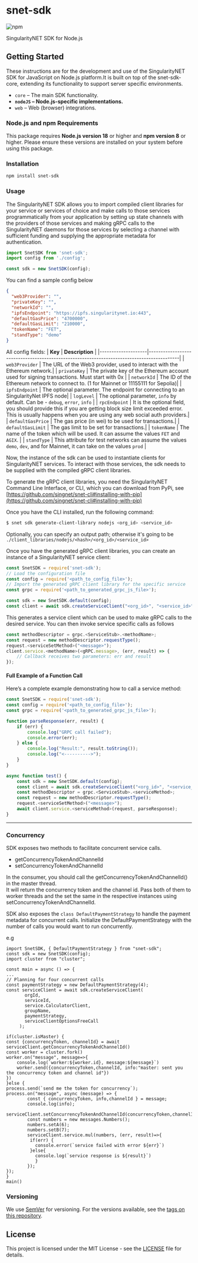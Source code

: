 # snet-sdk
![npm](https://img.shields.io/npm/v/snet-sdk.svg)

SingularityNET SDK for Node.js
  
## Getting Started  
  
These instructions are for the development and use of the SingularityNET SDK for JavaScript on Node.js platform.It is built on top of the snet-sdk-core, extending its functionality to support server specific environments.

- `core` – The main SDK functionality.
- **`nodeJS` – Node.js-specific implementations.**
- `web` – Web (browser) integrations.

### Node.js and npm Requirements

This package requires **Node.js version 18** or higher and **npm version 8** or higher. Please ensure these versions are installed on your system before using this package.

### Installation
```bash
npm install snet-sdk
```
### Usage

The SingularityNET SDK allows you to import compiled client libraries for your service or services of choice and make calls to those services programmatically from your application by setting up state channels with the providers of those services and making gRPC calls to the SingularityNET daemons for those services by selecting a channel with sufficient funding and supplying the appropriate metadata for authentication.
  
```javascript
import SnetSDK from 'snet-sdk';
import config from './config';

const sdk = new SnetSDK(config);
```

You can find a sample config below

```json
{
  "web3Provider": "",
  "privateKey": "",
  "networkId": "",
  "ipfsEndpoint": "https://ipfs.singularitynet.io:443",
  "defaultGasPrice": "4700000",
  "defaultGasLimit": "210000",
  "tokenName": "FET",
  "standType": "demo"
}
```
All config fields:
| **Key**            | **Description**                                                                           |
|--------------------|-------------------------------------------------------------------------------------------|
| `web3Provider`     | The URL of the Web3 provider, used to interact with the Ethereum network.|
| `privateKey`       | The private key of the Ethereum account used for signing transactions. Must start with 0x |
| `networkId`        | The ID of the Ethereum network to connect to. (1 for Mainnet or 11155111 for Sepolia)|
| `ipfsEndpoint`     | The optional parameter. The endpoint for connecting to an SingularityNet IPFS node|
| `logLevel`        | The optional parameter, `info` by default. Can be -	`debug`, `error`, `info` |
| `rpcEndpoint`     | It is the optional field, you should provide this if you are getting block size limit exceeded error. This is usually happens when you are using any web social auth providers.|
| `defaultGasPrice`  | The gas price (in wei) to be used for transactions.|
| `defaultGasLimit`  | The gas limit to be set for transactions.|
| `tokenName`  | The name of the token which will be used. It can assume the values `FET` and `AGIX`. |
| `standType`  | This attribute for test networks can assume the values `demo`, `dev`, and for Mainnet, it can take on the values `prod` |

Now, the instance of the sdk can be used to instantiate clients for SingularityNET services. To interact with those services, the sdk needs to be supplied with the compiled gRPC client libraries.
  
To generate the gRPC client libraries, you need the SingularityNET Command Line Interface, or CLI, which you can download from PyPi, see [https://github.com/singnet/snet-cli#installing-with-pip](https://github.com/singnet/snet-cli#installing-with-pip)
  
Once you have the CLI installed, run the following command:
```bash
$ snet sdk generate-client-library nodejs <org_id> <service_id>
```
Optionally, you can specify an output path; otherwise it's going to be `./client_libraries/nodejs/<hash>/<org_id>/<service_id>`

Once you have the generated gRPC client libraries, you can create an instance of a SingularityNET service client:
```javascript
const SnetSDK = require('snet-sdk');
// Load the configuration file
const config = require('<path_to_config_file>');
// Import the generated gRPC client library for the specific service
const grpc = require('<path_to_generated_grpc_js_file>');

const sdk = new SnetSDK.default(config);
const client = await sdk.createServiceClient("<org_id>", "<service_id>", grpc.<ClientStub>)
```
This generates a service client which can be used to make gRPC calls to the desired service.
You can then invoke service specific calls as follows
```javascript
const methodDescriptor = grpc.<ServiceStub>.<methodName>;
const request = new methodDescriptor.requestType();
request.<serviceSetMethod>("<message>");
client.service.<methodName>(<gRPC.message>, (err, result) => {
    // Callback receives two parameters: err and result
});
```

#### Full Example of a Function Call
Here’s a complete example demonstrating how to call a service method:
```javascript
const SnetSDK = require('snet-sdk');
const config = require('<path_to_config_file>');
const grpc = require('<path_to_generated_grpc_js_file>');

function parseResponse(err, result) {
    if (err) {
        console.log("GRPC call failed");
        console.error(err);
    } else {
        console.log("Result:", result.toString());
        console.log("<---------->");
    }
}

async function test() {
    const sdk = new SnetSDK.default(config);
    const client = await sdk.createServiceClient("<org_id>", "<service_id>", grpc.<ClientStub>)
    const methodDescriptor = grpc.<ServiceStub>.<serviceMethod>;
    const request = new methodDescriptor.requestType();
    request.<serviceSetMethod>("<message>");
    await client.service.<serviceMethod>(request, parseResponse);
}
```
---

### Concurrency
SDK exposes two methods to facilitate concurrent service calls. 
 - getConcurrencyTokenAndChannelId
 - setConcurrencyTokenAndChannelId
 
 In the consumer, you should call the getConcurrencyTokenAndChannelId() in the master thread.  
 It will return the concurrency token and the channel id. 
 Pass both of them to worker threads and the set the same in the respective instances using setConcurrencyTokenAndChannelId.  
 
 SDK also exposes the `class DefaultPaymentStrategy` to handle the payment metadata for concurrent calls. 
 Initialize the DefaultPaymentStrategy with the number of calls you would want to run concurrently.
 
 e.g
 ```
import SnetSDK, { DefaultPaymentStrategy } from "snet-sdk";
const sdk = new SnetSDK(config);
import cluster from "cluster";

const main = async () => {
...
// Planning for four concurrent calls
const paymentStrategy = new DefaultPaymentStrategy(4);
const serviceClient = await sdk.createServiceClient(
        orgId,
        serviceId,
        service.CalculatorClient,
        groupName,
        paymentStrategy,
        serviceClientOptionsFreeCall
      );

if(cluster.isMaster) {
 const {concurrencyToken, channelId} = await serviceClient.getConcurrencyTokenAndChannelId()
 const worker = cluster.fork()
 worker.on("message", message=>{
     console.log(`worker:${worker.id}, message:${message}`)
     worker.send({concurrencyToken,channelId, info:"master: sent you the concurrency token and channel id"})
 })
}else {
 process.send(`send me the token for concurrency`);
 process.on("message", async (message) => {
         const { concurrencyToken, info,channelId } = message;
         console.log(info);
         serviceClient.setConcurrencyTokenAndChannelId(concurrencyToken,channelId)
         const numbers = new messages.Numbers();
         numbers.setA(6);
         numbers.setB(7);
         serviceClient.service.mul(numbers, (err, result)=>{
          if(err) {
            console.error(`service failed with error ${err}`)
          }else{
            console.log(`service response is ${result}`)
            }
         });
 });
}
main()
```
 
 
### Versioning  
  
We use [SemVer](http://semver.org/) for versioning. For the versions available, see the
[tags on this repository](https://github.com/singnet/snet-sdk-js/tags).   
  
## License  
  
This project is licensed under the MIT License - see the
[LICENSE](https://github.com/singnet/snet-sdk-js/blob/master/LICENSE) file for details.
